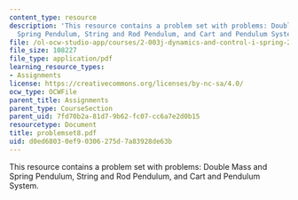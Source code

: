 ```yaml
---
content_type: resource
description: 'This resource contains a problem set with problems: Double Mass and
  Spring Pendulum, String and Rod Pendulum, and Cart and Pendulum System.'
file: /ol-ocw-studio-app/courses/2-003j-dynamics-and-control-i-spring-2007/d0ed68030ef90306275d7a83928de63b_problemset8.pdf
file_size: 108227
file_type: application/pdf
learning_resource_types:
- Assignments
license: https://creativecommons.org/licenses/by-nc-sa/4.0/
ocw_type: OCWFile
parent_title: Assignments
parent_type: CourseSection
parent_uid: 7fd70b2a-81d7-9b62-fc07-cc6a7e2d0b15
resourcetype: Document
title: problemset8.pdf
uid: d0ed6803-0ef9-0306-275d-7a83928de63b
---
```

This resource contains a problem set with problems: Double Mass and Spring Pendulum, String and Rod Pendulum, and Cart and Pendulum System.